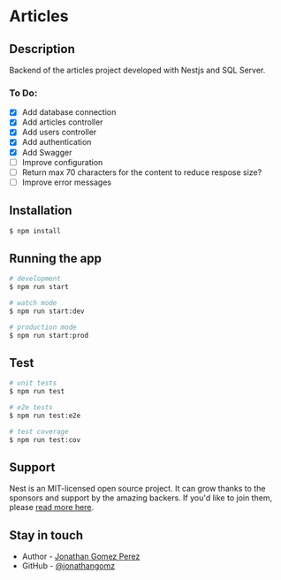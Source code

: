 # Articles

## Description
Backend of the articles project developed with Nestjs and SQL Server.

### To Do:
- [x] Add database connection
- [x] Add articles controller
- [x] Add users controller
- [X] Add authentication
- [X] Add Swagger
- [ ] Improve configuration
- [ ] Return max 70 characters for the content to reduce respose size?
- [ ] Improve error messages

## Installation

```bash
$ npm install
```

## Running the app

```bash
# development
$ npm run start

# watch mode
$ npm run start:dev

# production mode
$ npm run start:prod
```

## Test

```bash
# unit tests
$ npm run test

# e2e tests
$ npm run test:e2e

# test coverage
$ npm run test:cov
```

## Support

Nest is an MIT-licensed open source project. It can grow thanks to the sponsors and support by the amazing backers. If you'd like to join them, please [read more here](https://docs.nestjs.com/support).

## Stay in touch

- Author - [Jonathan Gomez Perez](https://jonathangomz.github.io)
- GitHub - [@jonathangomz](https://github.com/jonathangomz)
